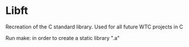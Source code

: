 # Libft
Recreation of the C standard library. Used for all future WTC projects in C

Run make: in order to create a static library ".a"
